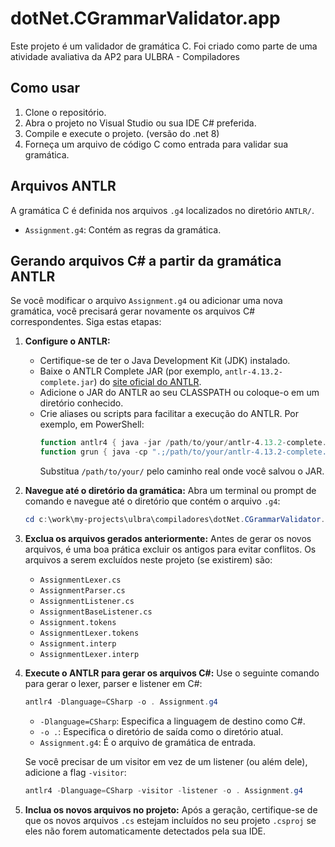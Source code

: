# dotNet.CGrammarValidator.app

Este projeto é um validador de gramática C.
Foi criado como parte de uma atividade avaliativa da AP2 para ULBRA - Compiladores

## Como usar

1. Clone o repositório.
2. Abra o projeto no Visual Studio ou sua IDE C# preferida.
3. Compile e execute o projeto. (versão do .net 8)
4. Forneça um arquivo de código C como entrada para validar sua gramática.

## Arquivos ANTLR

A gramática C é definida nos arquivos `.g4` localizados no diretório `ANTLR/`.

- `Assignment.g4`: Contém as regras da gramática.

## Gerando arquivos C# a partir da gramática ANTLR

Se você modificar o arquivo `Assignment.g4` ou adicionar uma nova gramática, você precisará gerar novamente os arquivos C# correspondentes. Siga estas etapas:

1.  **Configure o ANTLR:**
    *   Certifique-se de ter o Java Development Kit (JDK) instalado.
    *   Baixe o ANTLR Complete JAR (por exemplo, `antlr-4.13.2-complete.jar`) do [site oficial do ANTLR](https://www.antlr.org/download.html).
    *   Adicione o JAR do ANTLR ao seu CLASSPATH ou coloque-o em um diretório conhecido.
    *   Crie aliases ou scripts para facilitar a execução do ANTLR. Por exemplo, em PowerShell:
        ```powershell
        function antlr4 { java -jar /path/to/your/antlr-4.13.2-complete.jar $args }
        function grun { java -cp ".;/path/to/your/antlr-4.13.2-complete.jar" org.antlr.v4.gui.TestRig $args }
        ```
        Substitua `/path/to/your/` pelo caminho real onde você salvou o JAR.

2.  **Navegue até o diretório da gramática:**
    Abra um terminal ou prompt de comando e navegue até o diretório que contém o arquivo `.g4`:
    ```powershell
    cd c:\work\my-projects\ulbra\compiladores\dotNet.CGrammarValidator.app\dotNet.CGrammarValidator.app\ANTLR
    ```

3.  **Exclua os arquivos gerados anteriormente:**
    Antes de gerar os novos arquivos, é uma boa prática excluir os antigos para evitar conflitos. Os arquivos a serem excluídos neste projeto (se existirem) são:
    *   `AssignmentLexer.cs`
    *   `AssignmentParser.cs`
    *   `AssignmentListener.cs`
    *   `AssignmentBaseListener.cs`
    *   `Assignment.tokens`
    *   `AssignmentLexer.tokens`
    *   `Assignment.interp`
    *   `AssignmentLexer.interp`

4.  **Execute o ANTLR para gerar os arquivos C#:**
    Use o seguinte comando para gerar o lexer, parser e listener em C#:
    ```powershell
    antlr4 -Dlanguage=CSharp -o . Assignment.g4
    ```
    *   `-Dlanguage=CSharp`: Especifica a linguagem de destino como C#.
    *   `-o .`: Especifica o diretório de saída como o diretório atual.
    *   `Assignment.g4`: É o arquivo de gramática de entrada.

    Se você precisar de um visitor em vez de um listener (ou além dele), adicione a flag `-visitor`:
    ```powershell
    antlr4 -Dlanguage=CSharp -visitor -listener -o . Assignment.g4
    ```

5.  **Inclua os novos arquivos no projeto:**
    Após a geração, certifique-se de que os novos arquivos `.cs` estejam incluídos no seu projeto `.csproj` se eles não forem automaticamente detectados pela sua IDE.
